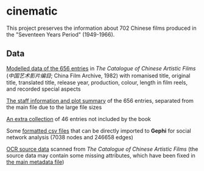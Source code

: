 # cinematic

This project preserves the information about 702 Chinese films produced in the "Seventeen Years Period" (1949-1966).

## Data

[Modelled data of the 656 entries](metadata.csv) in *The Catalogue of Chinese Artistic Films* (*中国艺术影片编目*; China Film Archive, 1982) with romanised title, original title, translated title, release year, production, colour, length in film reels, and recorded special aspects

[The staff information and plot summary](metadata-staff_plot.csv) of the 656 entries, separated from the main file due to the large file sizes

[An extra collection](metadata-extra.csv) of 46 entries not included by the book

Some [formatted csv files](Network/csv) that can be directly imported to **Gephi** for social network analysis (7038 nodes and 246658 edges)

[OCR source data](OCR/source) scanned from *The Catalogue of Chinese Artistic Films* (the source data may contain some missing attributes, which have been fixed in [the main metadata file](metadata.csv))